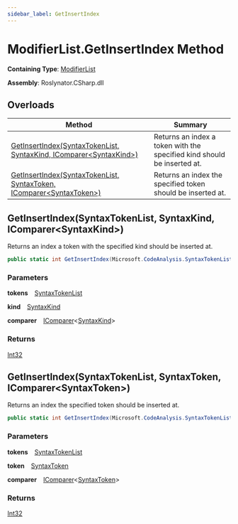 ```yaml
---
sidebar_label: GetInsertIndex
---
```


# ModifierList\.GetInsertIndex Method

**Containing Type**: [ModifierList](../index.md)

**Assembly**: Roslynator\.CSharp\.dll

## Overloads

| Method | Summary |
| ------ | ------- |
| [GetInsertIndex(SyntaxTokenList, SyntaxKind, IComparer&lt;SyntaxKind&gt;)](#Roslynator_CSharp_ModifierList_GetInsertIndex_Microsoft_CodeAnalysis_SyntaxTokenList_Microsoft_CodeAnalysis_CSharp_SyntaxKind_System_Collections_Generic_IComparer_Microsoft_CodeAnalysis_CSharp_SyntaxKind__) | Returns an index a token with the specified kind should be inserted at\. |
| [GetInsertIndex(SyntaxTokenList, SyntaxToken, IComparer&lt;SyntaxToken&gt;)](#Roslynator_CSharp_ModifierList_GetInsertIndex_Microsoft_CodeAnalysis_SyntaxTokenList_Microsoft_CodeAnalysis_SyntaxToken_System_Collections_Generic_IComparer_Microsoft_CodeAnalysis_SyntaxToken__) | Returns an index the specified token should be inserted at\. |

## GetInsertIndex\(SyntaxTokenList, SyntaxKind, IComparer&lt;SyntaxKind&gt;\) <a id="Roslynator_CSharp_ModifierList_GetInsertIndex_Microsoft_CodeAnalysis_SyntaxTokenList_Microsoft_CodeAnalysis_CSharp_SyntaxKind_System_Collections_Generic_IComparer_Microsoft_CodeAnalysis_CSharp_SyntaxKind__"></a>

  
Returns an index a token with the specified kind should be inserted at\.

```csharp
public static int GetInsertIndex(Microsoft.CodeAnalysis.SyntaxTokenList tokens, Microsoft.CodeAnalysis.CSharp.SyntaxKind kind, System.Collections.Generic.IComparer<Microsoft.CodeAnalysis.CSharp.SyntaxKind> comparer = null)
```

### Parameters

**tokens** &ensp; [SyntaxTokenList](https://docs.microsoft.com/en-us/dotnet/api/microsoft.codeanalysis.syntaxtokenlist)

**kind** &ensp; [SyntaxKind](https://docs.microsoft.com/en-us/dotnet/api/microsoft.codeanalysis.csharp.syntaxkind)

**comparer** &ensp; [IComparer](https://docs.microsoft.com/en-us/dotnet/api/system.collections.generic.icomparer-1)&lt;[SyntaxKind](https://docs.microsoft.com/en-us/dotnet/api/microsoft.codeanalysis.csharp.syntaxkind)&gt;

### Returns

[Int32](https://docs.microsoft.com/en-us/dotnet/api/system.int32)

## GetInsertIndex\(SyntaxTokenList, SyntaxToken, IComparer&lt;SyntaxToken&gt;\) <a id="Roslynator_CSharp_ModifierList_GetInsertIndex_Microsoft_CodeAnalysis_SyntaxTokenList_Microsoft_CodeAnalysis_SyntaxToken_System_Collections_Generic_IComparer_Microsoft_CodeAnalysis_SyntaxToken__"></a>

  
Returns an index the specified token should be inserted at\.

```csharp
public static int GetInsertIndex(Microsoft.CodeAnalysis.SyntaxTokenList tokens, Microsoft.CodeAnalysis.SyntaxToken token, System.Collections.Generic.IComparer<Microsoft.CodeAnalysis.SyntaxToken> comparer = null)
```

### Parameters

**tokens** &ensp; [SyntaxTokenList](https://docs.microsoft.com/en-us/dotnet/api/microsoft.codeanalysis.syntaxtokenlist)

**token** &ensp; [SyntaxToken](https://docs.microsoft.com/en-us/dotnet/api/microsoft.codeanalysis.syntaxtoken)

**comparer** &ensp; [IComparer](https://docs.microsoft.com/en-us/dotnet/api/system.collections.generic.icomparer-1)&lt;[SyntaxToken](https://docs.microsoft.com/en-us/dotnet/api/microsoft.codeanalysis.syntaxtoken)&gt;

### Returns

[Int32](https://docs.microsoft.com/en-us/dotnet/api/system.int32)

